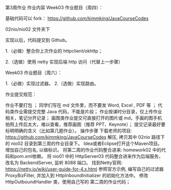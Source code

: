 第3周作业
作业内容
Week03 作业题目（周四）：

基础代码可以 fork： https://github.com/kimmking/JavaCourseCodes

02nio/nio02 文件夹下

实现以后，代码提交到 Github。

1.（必做）整合你上次作业的 httpclient/okhttp；

2.（选做）使用 netty 实现后端 http 访问（代替上一步骤）

Week03 作业题目（周六）：

1.（必做）实现过滤器。 2.（选做）实现路由。

作业提交规范：

作业不要打包 ；
同学们写在 md 文件里，而不要发 Word, Excel , PDF 等 ；
代码类作业需提交完整 Java 代码，不能是片段；
作业按课时分目录，仅上传作业相关，笔记分开记录；
画图类作业提交可直接打开的图片或 md，手画的图手机拍照上传后太大，难以查看，推荐画图（推荐 PPT、Keynote）；
提交记录最好要标明明确的含义（比如第几题作业）。
操作步骤
下载老师的项目: https://github.com/kimmking/JavaCourseCodes
解压, 拷贝其中 02nio 路径下的 nio02 目录到第三周的作业目录下。
Idea或者Eclipse打开这个Maven项目。
增加自己的包名, 以做标识。
将第二周的作业代码整合进来: homework02 中的代码和pom.xml依赖。
将 nio01 中的 HttpServer03 代码整合进来作为后端服务，改名为 BackendServer, 监听 8088 端口。
找到Netty官网: https://netty.io/wiki/user-guide-for-4.x.html
参照官方示例, 编写自己的过滤器 ProxyBizFilter, 并加入到 HttpInboundInitializer 的初始化方法中。
修改 HttpOutboundHandler 类，使用自己写的 第二周的作业代码；